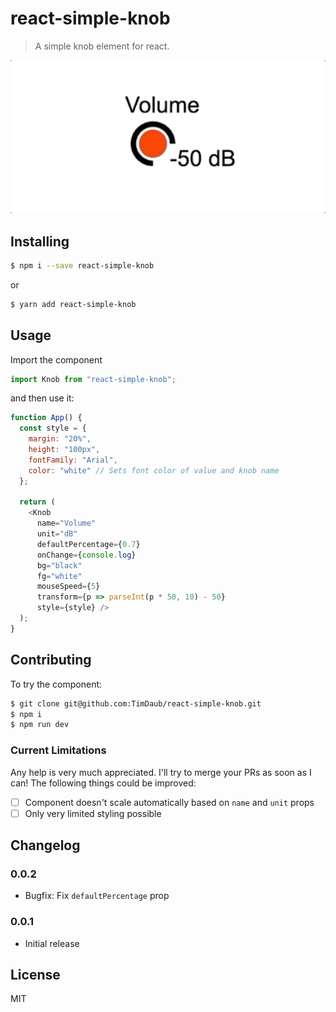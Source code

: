 # react-simple-knob

> A simple knob element for react.

<a href="https://github.com/TimDaub/react-simple-knob"><img width="600"
src="https://github.com/TimDaub/react-simple-knob/raw/master/assets/examplev2.gif" alt="react-simple-knob screenshot" /></a>


## Installing

```bash
$ npm i --save react-simple-knob
```

or

```bash
$ yarn add react-simple-knob
```

## Usage

Import the component

```js
import Knob from "react-simple-knob";
```

and then use it:

```js
function App() {
  const style = {
    margin: "20%",
    height: "100px",
    fontFamily: "Arial",
    color: "white" // Sets font color of value and knob name
  };

  return (
    <Knob
      name="Volume"
      unit="dB"
      defaultPercentage={0.7}
      onChange={console.log}
      bg="black"
      fg="white"
      mouseSpeed={5}
      transform={p => parseInt(p * 50, 10) - 50}
      style={style} />
  );
}
```


## Contributing

To try the component:

```bash
$ git clone git@github.com:TimDaub/react-simple-knob.git
$ npm i
$ npm run dev
```

### Current Limitations

Any help is very much appreciated. I'll try to merge your PRs as soon as I can!
The following things could be improved:

- [ ] Component doesn't scale automatically based on `name` and `unit` props
- [ ] Only very limited styling possible

## Changelog

### 0.0.2

- Bugfix: Fix `defaultPercentage` prop

### 0.0.1

- Initial release

## License

MIT
